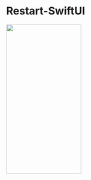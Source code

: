 # Restart-SwiftUI

<img src="https://user-images.githubusercontent.com/75994428/216831154-cdd62028-6bc2-48de-b1e4-02791c4de4e0.mp4" width="200" height="400" />

